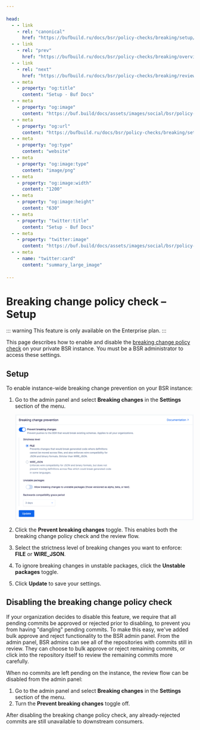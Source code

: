 ```yaml
---

head:
  - - link
    - rel: "canonical"
      href: "https://bufbuild.ru/docs/bsr/policy-checks/breaking/setup/"
  - - link
    - rel: "prev"
      href: "https://bufbuild.ru/docs/bsr/policy-checks/breaking/overview/"
  - - link
    - rel: "next"
      href: "https://bufbuild.ru/docs/bsr/policy-checks/breaking/review-commits/"
  - - meta
    - property: "og:title"
      content: "Setup - Buf Docs"
  - - meta
    - property: "og:image"
      content: "https://buf.build/docs/assets/images/social/bsr/policy-checks/breaking/setup.png"
  - - meta
    - property: "og:url"
      content: "https://bufbuild.ru/docs/bsr/policy-checks/breaking/setup/"
  - - meta
    - property: "og:type"
      content: "website"
  - - meta
    - property: "og:image:type"
      content: "image/png"
  - - meta
    - property: "og:image:width"
      content: "1200"
  - - meta
    - property: "og:image:height"
      content: "630"
  - - meta
    - property: "twitter:title"
      content: "Setup - Buf Docs"
  - - meta
    - property: "twitter:image"
      content: "https://buf.build/docs/assets/images/social/bsr/policy-checks/breaking/setup.png"
  - - meta
    - name: "twitter:card"
      content: "summary_large_image"

---
```


# Breaking change policy check – Setup

::: warning
This feature is only available on the Enterprise plan.
:::

This page describes how to enable and disable the [breaking change policy check](../overview/) on your private BSR instance. You must be a BSR administrator to access these settings.

## Setup

To enable instance-wide breaking change prevention on your BSR instance:

1.  Go to the admin panel and select **Breaking changes** in the **Settings** section of the menu.

    ![Screen shot of admin panel](../../../../images/bsr/policy-checks/breaking-changes-panel.png)

2.  Click the **Prevent breaking changes** toggle. This enables both the breaking change policy check and the review flow.
3.  Select the strictness level of breaking changes you want to enforce: **FILE** or **WIRE_JSON**.
4.  To ignore breaking changes in unstable packages, click the **Unstable packages** toggle.
5.  Click **Update** to save your settings.

## Disabling the breaking change policy check

If your organization decides to disable this feature, we require that all pending commits be approved or rejected prior to disabling, to prevent you from having "dangling" pending commits. To make this easy, we've added bulk approve and reject functionality to the BSR admin panel. From the admin panel, BSR admins can see all of the repositories with commits still in review. They can choose to bulk approve or reject remaining commits, or click into the repository itself to review the remaining commits more carefully.

When no commits are left pending on the instance, the review flow can be disabled from the admin panel:

1.  Go to the admin panel and select **Breaking changes** in the **Settings** section of the menu.
2.  Turn the **Prevent breaking changes** toggle off.

After disabling the breaking change policy check, any already-rejected commits are still unavailable to downstream consumers.
